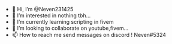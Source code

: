 - 👋 Hi, I’m @Neven231425
- 👀 I’m interested in nothing tbh...
- 🌱 I’m currently learning scripting in fivem
- 💞️ I’m looking to collaborate on youtube,fivem...
- 📫 How to reach me send messages on discord ! Neven#5324

<!---
Neven231425/Neven231425 is a ✨ special ✨ repository because its `README.md` (this file) appears on your GitHub profile.
You can click the Preview link to take a look at your changes.
--->
